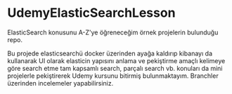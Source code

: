 # UdemyElasticSearchLesson
ElasticSearch konusunu A-Z'ye öğreneceğim örnek projelerin bulunduğu repo.

Bu projede elasticsearchü docker üzerinden ayağa kaldırıp kibanayı da kullanarak UI olarak elasticin yapısını anlama ve pekiştirme amaçlı kelimeye göre search etme tam kapsamlı search, parçalı search vb. konuları da
mini projelerle pekiştirerek Udemy kursunu bitirmiş bulunmaktayım. Branchler üzerinden incelemeler yapabilirsiniz.
